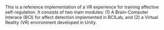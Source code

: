 This is a reference implementation of a VR experience for training affective self-regulation. It consists of two main modules: (1) A Brain-Computer Interace (BCI) for affect detection implemented in BCILab, and (2) a Virtual Reality (VR) environment developed in Unity.
